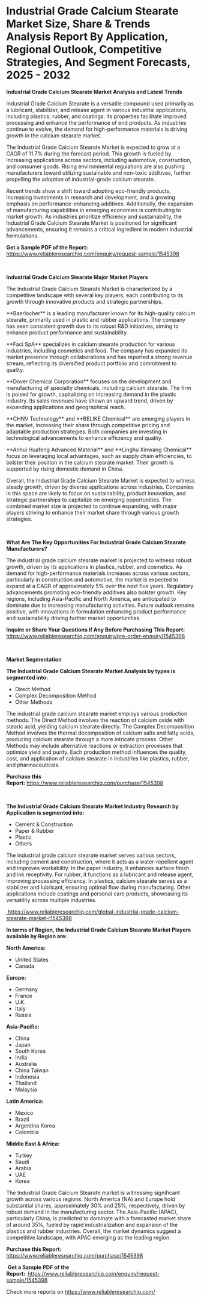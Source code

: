 <p><h1>Industrial Grade Calcium Stearate Market Size, Share & Trends Analysis Report By Application, Regional Outlook, Competitive Strategies, And Segment Forecasts, 2025 - 2032</h1></p><p><strong>Industrial Grade Calcium Stearate Market Analysis and Latest Trends</strong></p>
<p><p>Industrial Grade Calcium Stearate is a versatile compound used primarily as a lubricant, stabilizer, and release agent in various industrial applications, including plastics, rubber, and coatings. Its properties facilitate improved processing and enhance the performance of end products. As industries continue to evolve, the demand for high-performance materials is driving growth in the calcium stearate market.</p><p>The Industrial Grade Calcium Stearate Market is expected to grow at a CAGR of 11.7% during the forecast period. This growth is fueled by increasing applications across sectors, including automotive, construction, and consumer goods. Rising environmental regulations are also pushing manufacturers toward utilizing sustainable and non-toxic additives, further propelling the adoption of industrial-grade calcium stearate.</p><p>Recent trends show a shift toward adopting eco-friendly products, increasing investments in research and development, and a growing emphasis on performance-enhancing additives. Additionally, the expansion of manufacturing capabilities in emerging economies is contributing to market growth. As industries prioritize efficiency and sustainability, the Industrial Grade Calcium Stearate Market is positioned for significant advancements, ensuring it remains a critical ingredient in modern industrial formulations.</p></p>
<p><strong>Get a Sample PDF of the Report:&nbsp;</strong> <a href="https://www.reliableresearchiq.com/enquiry/request-sample/1545398?utm_campaign=2207&utm_medium=2&utm_source=Github&utm_content=ia&utm_term=02022025&utm_id=industrial-grade-calcium-stearate">https://www.reliableresearchiq.com/enquiry/request-sample/1545398</a></p>
<p>&nbsp;</p>
<p><strong>Industrial Grade Calcium Stearate Major Market Players</strong></p>
<p><p>The Industrial Grade Calcium Stearate Market is characterized by a competitive landscape with several key players, each contributing to its growth through innovative products and strategic partnerships. </p><p>**Baerlocher** is a leading manufacturer known for its high-quality calcium stearate, primarily used in plastic and rubber applications. The company has seen consistent growth due to its robust R&D initiatives, aiming to enhance product performance and sustainability.</p><p>**Faci SpA** specializes in calcium stearate production for various industries, including cosmetics and food. The company has expanded its market presence through collaborations and has reported a strong revenue stream, reflecting its diversified product portfolio and commitment to quality.</p><p>**Dover Chemical Corporation** focuses on the development and manufacturing of specialty chemicals, including calcium stearate. The firm is poised for growth, capitalizing on increasing demand in the plastic industry. Its sales revenues have shown an upward trend, driven by expanding applications and geographical reach.</p><p>**CHNV Technology** and **BELIKE Chemical** are emerging players in the market, increasing their share through competitive pricing and adaptable production strategies. Both companies are investing in technological advancements to enhance efficiency and quality.</p><p>**Anhui Huafeng Advanced Material** and **Linghu Xinwang Chemical** focus on leveraging local advantages, such as supply chain efficiencies, to bolster their position in the calcium stearate market. Their growth is supported by rising domestic demand in China.</p><p>Overall, the Industrial Grade Calcium Stearate Market is expected to witness steady growth, driven by diverse applications across industries. Companies in this space are likely to focus on sustainability, product innovation, and strategic partnerships to capitalize on emerging opportunities. The combined market size is projected to continue expanding, with major players striving to enhance their market share through various growth strategies.</p></p>
<p>&nbsp;</p>
<p><strong>What Are The Key Opportunities For Industrial Grade Calcium Stearate Manufacturers?</strong></p>
<p><p>The industrial grade calcium stearate market is projected to witness robust growth, driven by its applications in plastics, rubber, and cosmetics. As demand for high-performance materials increases across various sectors, particularly in construction and automotive, the market is expected to expand at a CAGR of approximately 5% over the next five years. Regulatory advancements promoting eco-friendly additives also bolster growth. Key regions, including Asia-Pacific and North America, are anticipated to dominate due to increasing manufacturing activities. Future outlook remains positive, with innovations in formulation enhancing product performance and sustainability driving further market opportunities.</p></p>
<p><strong>Inquire or Share Your Questions If Any Before Purchasing This Report:</strong> <a href="https://www.reliableresearchiq.com/enquiry/pre-order-enquiry/1545398?utm_campaign=2207&utm_medium=2&utm_source=Github&utm_content=ia&utm_term=02022025&utm_id=industrial-grade-calcium-stearate">https://www.reliableresearchiq.com/enquiry/pre-order-enquiry/1545398</a></p>
<p>&nbsp;</p>
<p><strong>Market Segmentation</strong></p>
<p><strong>The Industrial Grade Calcium Stearate Market Analysis by types is segmented into:</strong></p>
<p><ul><li>Direct Method</li><li>Complex Decomposition Method</li><li>Other Methods</li></ul></p>
<p><p>The industrial grade calcium stearate market employs various production methods. The Direct Method involves the reaction of calcium oxide with stearic acid, yielding calcium stearate directly. The Complex Decomposition Method involves the thermal decomposition of calcium salts and fatty acids, producing calcium stearate through a more intricate process. Other Methods may include alternative reactions or extraction processes that optimize yield and purity. Each production method influences the quality, cost, and application of calcium stearate in industries like plastics, rubber, and pharmaceuticals.</p></p>
<p><strong>Purchase this Report:&nbsp;</strong><a href="https://www.reliableresearchiq.com/purchase/1545398?utm_campaign=2207&utm_medium=2&utm_source=Github&utm_content=ia&utm_term=02022025&utm_id=industrial-grade-calcium-stearate">https://www.reliableresearchiq.com/purchase/1545398</a></p>
<p>&nbsp;</p>
<p><strong>The Industrial Grade Calcium Stearate Market Industry Research by Application is segmented into:</strong></p>
<p><ul><li>Cement & Construction</li><li>Paper & Rubber</li><li>Plastic</li><li>Others</li></ul></p>
<p><p>The industrial grade calcium stearate market serves various sectors, including cement and construction, where it acts as a water-repellent agent and improves workability. In the paper industry, it enhances surface finish and ink receptivity. For rubber, it functions as a lubricant and release agent, improving processing efficiency. In plastics, calcium stearate serves as a stabilizer and lubricant, ensuring optimal flow during manufacturing. Other applications include coatings and personal care products, showcasing its versatility across multiple industries.</p></p>
<p><a href="https://www.reliableresearchiq.com/global-industrial-grade-calcium-stearate-market-r1545398?utm_campaign=2207&utm_medium=2&utm_source=Github&utm_content=ia&utm_term=02022025&utm_id=industrial-grade-calcium-stearate">&nbsp;https://www.reliableresearchiq.com/global-industrial-grade-calcium-stearate-market-r1545398</a></p>
<p><strong>In terms of Region, the Industrial Grade Calcium Stearate Market Players available by Region are:</strong></p>
<p>
    <p> <strong> North America: </strong>
        <ul>
            <li>United States</li>
            <li>Canada</li>
        </ul>
        </p> 
    <p> <strong> Europe: </strong>
        <ul>
            <li>Germany</li>
            <li>France</li>
            <li>U.K.</li>
            <li>Italy</li>
            <li>Russia</li>
        </ul>
        </p> 
    <p> <strong> Asia-Pacific: </strong>
        <ul>
            <li>China</li>
            <li>Japan</li>
            <li>South Korea</li>
            <li>India</li>
            <li>Australia</li>
            <li>China Taiwan</li>
            <li>Indonesia</li>
            <li>Thailand</li>
            <li>Malaysia</li>
        </ul>
        </p> 
    <p> <strong> Latin America: </strong>
        <ul>
            <li>Mexico</li>
            <li>Brazil</li>
            <li>Argentina Korea</li>
            <li>Colombia</li>
        </ul>
        </p> 
    <p> <strong> Middle East & Africa: </strong>
        <ul>
            <li>Turkey</li>
            <li>Saudi</li>
            <li>Arabia</li>
            <li>UAE</li>
            <li>Korea</li>
        </ul>
    </p>
    </p>
<p><p>The Industrial Grade Calcium Stearate market is witnessing significant growth across various regions. North America (NA) and Europe hold substantial shares, approximately 30% and 25%, respectively, driven by robust demand in the manufacturing sector. The Asia-Pacific (APAC), particularly China, is predicted to dominate with a forecasted market share of around 35%, fueled by rapid industrialization and expansion of the plastics and rubber industries. Overall, the market dynamics suggest a competitive landscape, with APAC emerging as the leading region.</p></p>
<p><strong>Purchase this Report: </strong><a href="https://www.reliableresearchiq.com/purchase/1545398?utm_campaign=2207&utm_medium=2&utm_source=Github&utm_content=ia&utm_term=02022025&utm_id=industrial-grade-calcium-stearate">https://www.reliableresearchiq.com/purchase/1545398</a></p>
<p>&nbsp;<strong>Get a Sample PDF of the Report:&nbsp;&nbsp;</strong><a href="https://www.reliableresearchiq.com/enquiry/request-sample/1545398?utm_campaign=2207&utm_medium=2&utm_source=Github&utm_content=ia&utm_term=02022025&utm_id=industrial-grade-calcium-stearate">https://www.reliableresearchiq.com/enquiry/request-sample/1545398</a></p>
<p><strong></strong></p>
<p>Check more reports on <a href="https://www.reliableresearchiq.com/?utm_campaign=2207&utm_medium=2&utm_source=Github&utm_content=ia&utm_term=02022025&utm_id=industrial-grade-calcium-stearate">https://www.reliableresearchiq.com/</a></p>